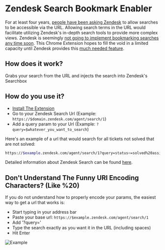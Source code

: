 # Zendesk Search Bookmark Enabler

For at least four years, [people have been asking Zendesk](https://support.zendesk.com/hc/en-us/community/posts/202543443-Search-criteria-should-be-added-to-URL-) to allow searches to be accessible via the URL.  Allowing search terms in the URL would facilitate utilizing Zendesk's in-depth search tools to provide more complex views.  Zendesk is seemingly [not going to implement bookmarking searches any time soon](https://support.zendesk.com/hc/en-us/community/posts/203438206-Search-based-Views-Saved-Searches). This Chrome Extension hopes to fill the void in a limited capacity until Zendesk provides this [much needed feature](https://support.zendesk.com/hc/en-us/community/posts/115008515707-Perform-a-search-using-string-in-URL).

## How does it work?

Grabs your search from the URL and injects the search into Zendesk's Searchbox

## How do you use it?

- [Install The Extension](https://chrome.google.com/webstore/detail/ienmdmgikmjpbjmlaimkbhhlfncidjdl)
- Go to your Zendesk Search Url (Example: `https://$domain.zendesk.com/agent/search/1`)
- Add a query param to your Url (Example: `?query=$whatever_you_want_to_search`)

Here's an example of a url that would search for all tickets not solved that are not solved:

```bash
https://$example.zendesk.com/agent/search/1?query=status<=solved%20assignee:none
```

Detailed information about Zendesk Search can be found [here](https://support.zendesk.com/hc/en-us/articles/203663226#topic_qtr_avw_ld).

## Don't Understand The Funny URI Encoding Characters?  (Like %20)

If you do not understand how to properly encode your params, the easiest way to get a url that works is:

- Start typing in your address bar
- Paste your base url: `https://$example.zendesk.com/agent/search/1`
- Add '?query='
- Type the search exactly as you want it in the URL (including spaces)
- Hit Enter

![Example](https://github.com/bhudgens/zendesk_search_bookmark_enabler/raw/master/images/example_1.png)
